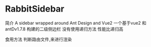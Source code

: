 # RabbitSidebar
简介
A sidebar wrapped around Ant Design and Vue2
一个基于vue2 和 antDv1.7.8 构建的二级侧边栏 
没有使用递归方法 性能比递归高

食用方法
判断路由文件,来进行渲染
